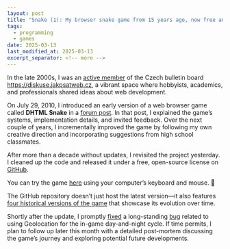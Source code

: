 ```yaml
---
layout: post
title: "Snake (1): My browser snake game from 15 years ago, now free and open-source"
tags:
  - programming
  - games
date: 2025-03-13
last_modified_at: 2025-03-13
excerpt_separator: <!-- more -->
---
```


In the late 2000s, I was an [active member][2] of the Czech bulletin board <https://diskuse.jakpsatweb.cz>, a vibrant space where hobbyists, academics, and professionals shared ideas about web development.

On July 29, 2010, I introduced an early version of a web browser game called **DHTML Snake** in a [forum post][1]. In that post, I explained the game’s systems, implementation details, and invited feedback. Over the next couple of years, I incrementally improved the game by following my own creative direction and incorporating suggestions from high school classmates.

After more than a decade without updates, I revisited the project yesterday. I cleaned up the code and released it under a free, open-source license on [GitHub][3].

You can try the game [here][4] using your computer’s keyboard and mouse. 🤞

<!-- more -->

The GitHub repository doesn’t just host the latest version—it also features [four historical versions of the game][7] that showcase its evolution over time.

Shortly after the update, I promptly [fixed][6] a long-standing [bug][5] related to using Geolocation for the in-game day-and-night cycle. If time permits, I plan to follow up later this month with a detailed post-mortem discussing the game’s journey and exploring potential future developments.

[1]: https://diskuse.jakpsatweb.cz/?action=vthread&forum=2&topic=113398
[2]: https://diskuse.jakpsatweb.cz/?action=userinfo&user=21086
[3]: https://github.com/witiko/snake
[4]: https://witiko.github.io/snake/
[5]: https://github.com/Witiko/snake/issues/1
[6]: https://github.com/Witiko/snake/pull/2
[7]: https://github.com/Witiko/snake/tags

